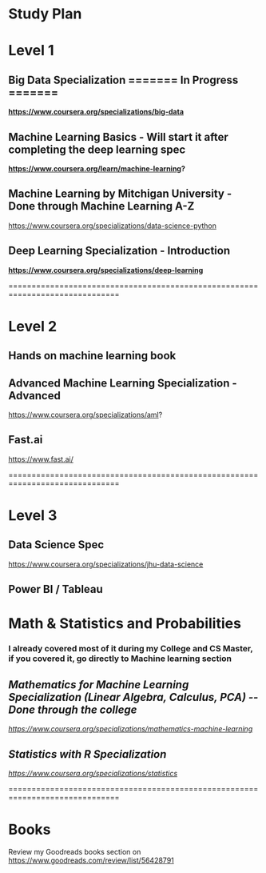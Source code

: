 # Study Plan

# Level 1

## Big Data Specialization ======= In Progress =======
<b> https://www.coursera.org/specializations/big-data </b> 

## Machine Learning Basics - Will start it after completing the deep learning spec
<b> https://www.coursera.org/learn/machine-learning? </b> 

## Machine Learning by Mitchigan University - Done through Machine Learning A-Z
https://www.coursera.org/specializations/data-science-python

## Deep Learning Specialization - Introduction
<b> https://www.coursera.org/specializations/deep-learning </b> 

==============================================================================

# Level 2

## Hands on machine learning book

## Advanced Machine Learning Specialization - Advanced
https://www.coursera.org/specializations/aml?

## Fast.ai
https://www.fast.ai/

==============================================================================

# Level 3

## Data Science Spec 
https://www.coursera.org/specializations/jhu-data-science

## Power BI / Tableau

# Math & Statistics and Probabilities

### I already covered most of it during my College and CS Master, if you covered it, go directly to Machine learning section

## <i> Mathematics for Machine Learning Specialization (Linear Algebra, Calculus, PCA) -- Done through the college 
https://www.coursera.org/specializations/mathematics-machine-learning

## Statistics with R Specialization
https://www.coursera.org/specializations/statistics
</i>

==============================================================================

# Books
Review my Goodreads books section on
https://www.goodreads.com/review/list/56428791
